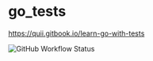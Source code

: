 # go_tests

https://quii.gitbook.io/learn-go-with-tests

![GitHub Workflow Status](https://img.shields.io/github/workflow/status/4heck/go_tests/Go)